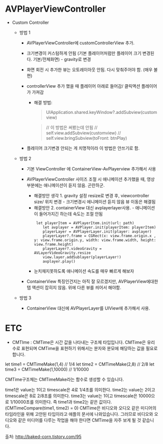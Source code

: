 # AVPlayerViewController

 * Custom Controller
    * 방법 1
        * AVPlayerViewController에 customControllerView 추가.
        * 크기변경이 커스텀하게 안됨 (기본 플레이어처럼만 플레이어 크기 변경된다. 기본/전체화면) - gravity로 변경
        * 화면 회전 시 추가한 뷰는 오토레이아웃 안됨. 다시 맞춰주어야 함. (매우 불편)
        * controllerView 추가 했을 때 플레이어 아래로 들어감/ 클릭액션 플레이어가 가져감
            * 해결 방법: 
                > UIApplication.shared.keyWindow?.addSubview(customview)

                > // 이 방법은 써봤는데 안됨
                > //        self.view.addSubview(customview)
                > //        self.view.bringSubview(toFront: btnPlay)

        * 플레이어 크기변경 안되는 게 치명적이라 이 방법은 안쓰기로 함.

    * 방법 2
        * 기본 ViewController 에 ContainerView-AvPlayerview 추가해서 사용
        * AVPlayerViewController 사이즈 조절 시 애니메이션 추가했을 때, 영상 부분에는 애니메이션이 듣지 않음. 곤란하군.
            * 해결방안 생각 1. gravity 설정 resize로 변경 후, viewcontroller size/ 위치 변경 - 크기변경시 에니메이션 듣지 않음 뷰 이동은 해결됨
            * 해결방안 2. containerView 대신 avplayerlayer사용.  - 애니메이션이 들어가지긴 하는데 속도는 조절 안됨
                ~~~
                 let playerItem = AVPlayerItem.init(url: path)
                    let avplayer = AVPlayer.init(playerItem: playerItem)
                    playerLayer = AVPlayerLayer.init(player: avplayer)
                    playerLayer?.frame = CGRect(x: view.frame.origin.x , y: view.frame.origin.y, width: view.frame.width, height: view.frame.height)
                    playerLayer?.videoGravity = AVLayerVideoGravity.resize
                    view.layer.addSublayer(playerLayer!)
                    avplayer.play()
            * 눈치채지못하도록 애니메이션 속도를 매우 빠르게 해보자
                    
        * ContainerView 특징인건지는 아직 잘 모르겠지만, AVPlayerView에대한 탭 액션이 잡히지 않음. 위에 다른 뷰를 씌어서 해야함.

    * 방법 3
        * ContainerView 대신에 AVPlayerLayer를 UIView에 추가해서 사용.



# ETC

 * CMTIme
    : CMTime은 시간 값을 나타내는 구조체 타입입니다. CMTime은 유리수로 표현되며 CMTime을 표현하기 위해서는 분자와 분모에 해당하는 값을 필요로 합니다.



let time1 = CMTimeMake(1,4) // 1/4
let time2 = CMTimeMake(2,8) // 2/8
let time3 = CMTimeMake(1,10000) // 1/10000

CMTime구조체는 CMTimeMake라는 함수로 생성할 수 있습니다.



time1은 value는 1이고 timescale은 4로 1/4초를 의미한다.
time2는 value는 2이고 timescale은 8로 2/8초를 의미한다.
time3는 value는 1이고 timescale은 10000으로 1/10000초를 의미한다.
즉 time1과 time2는 같은 값이다. (CMTimeCompare(time1, time2) = 0)
CMTime은 비디오와 오디오 같은 미디어의 타임라인을 위해 고안된 타입이라고 애플의 문서에 나와있습니다. 그러므로 비디오와 오디오와 같은 미디어를 다루는 작업을 해야 한다면 CMTime을 자주 보게 될 것 같습니다.

출처: http://baked-corn.tistory.com/95
